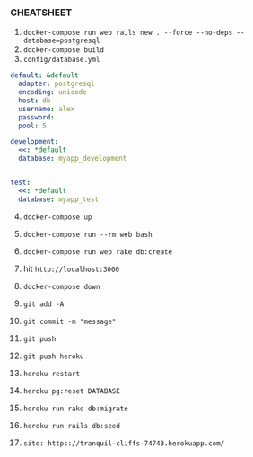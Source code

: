 ### CHEATSHEET

1. `docker-compose run web rails new . --force --no-deps --database=postgresql`
2. `docker-compose build`
3. `config/database.yml`

```yml
default: &default
  adapter: postgresql
  encoding: unicode
  host: db
  username: alex
  password:
  pool: 5

development:
  <<: *default
  database: myapp_development


test:
  <<: *default
  database: myapp_test
```

4. `docker-compose up`
5. `docker-compose run --rm web bash`
6. `docker-compose run web rake db:create`
7. hit `http://localhost:3000`
8. `docker-compose down`

9. `git add -A`
10. `git commit -m "message"`
11. `git push`
12. `git push heroku`
13. `heroku restart`
14. `heroku pg:reset DATABASE`
15. `heroku run rake db:migrate`
16. `heroku run rails db:seed`

17. `site: https://tranquil-cliffs-74743.herokuapp.com/`
